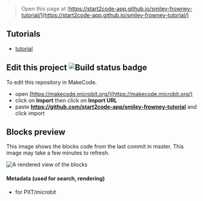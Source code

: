 
> Open this page at [https://start2code-app.github.io/smiley-frowney-tutorial/](https://start2code-app.github.io/smiley-frowney-tutorial/)

## Tutorials

* [tutorial](/tutorial)

## Edit this project ![Build status badge](https://github.com/start2code-app/smiley-frowney-tutorial/workflows/MakeCode/badge.svg)

To edit this repository in MakeCode.

* open [https://makecode.microbit.org/](https://makecode.microbit.org/)
* click on **Import** then click on **Import URL**
* paste **https://github.com/start2code-app/smiley-frowney-tutorial** and click import

## Blocks preview

This image shows the blocks code from the last commit in master.
This image may take a few minutes to refresh.

![A rendered view of the blocks](https://github.com/start2code-app/smiley-frowney-tutorial/raw/master/.github/makecode/blocks.png)

#### Metadata (used for search, rendering)

* for PXT/microbit
<script src="https://makecode.com/gh-pages-embed.js"></script><script>makeCodeRender("{{ site.makecode.home_url }}", "{{ site.github.owner_name }}/{{ site.github.repository_name }}");</script>
